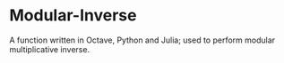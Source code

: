 # Modular-Inverse
A function written in Octave, Python and Julia; used to perform modular multiplicative inverse.
